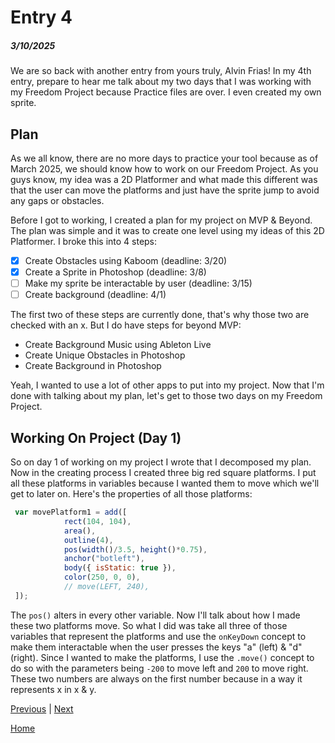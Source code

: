 # Entry 4
##### 3/10/2025

We are so back with another entry from yours truly, Alvin Frias! In my 4th entry, prepare to hear me talk about my two days that I was working with my Freedom Project because Practice files are over. I even created my own sprite.

## Plan
As we all know, there are no more days to practice your tool because as of March 2025, we should know how to work on our Freedom Project. As you guys know, my idea was a 2D Platformer and what made this different was that the user can move the platforms and just have the sprite jump to avoid any gaps or obstacles.

Before I got to working, I created a plan for my project on MVP & Beyond. The plan was simple and it was to create one level using my ideas of this 2D Platformer. I broke this into 4 steps:
* [x] Create Obstacles using Kaboom (deadline: 3/20)
* [x] Create a Sprite in Photoshop (deadline: 3/8)
* [ ] Make my sprite be interactable by user (deadline: 3/15)
* [ ] Create background (deadline: 4/1)

The first two of these steps are currently done, that's why those two are checked with an x. But I do have steps for beyond MVP:
* Create Background Music using Ableton Live
* Create Unique Obstacles in Photoshop
* Create Background in Photoshop

Yeah, I wanted to use a lot of other apps to put into my project. Now that I'm done with talking about my plan, let's get to those two days on my Freedom Project.

## Working On Project (Day 1)
So on day 1 of working on my project I wrote that I decomposed my plan. Now in the creating process I created three big red square platforms. I put all these platforms in variables because I wanted them to move which we'll get to later on. Here's the properties of all those platforms:
```js
 var movePlatform1 = add([
            rect(104, 104),
            area(),
            outline(4),
            pos(width()/3.5, height()*0.75),
            anchor("botleft"),
            body({ isStatic: true }),
            color(250, 0, 0),
            // move(LEFT, 240),
 ]);
```
The `pos()` alters in every other variable. Now I'll talk about how I made these two platforms move. So what I did was take all three of those variables that represent the platforms and use the `onKeyDown` concept to make them interactable when the user presses the keys "a" (left) & "d" (right). Since I wanted to make the platforms, I use the `.move()` concept to do so with the parameters being `-200` to move left and `200` to move right. These two numbers are always on the first number because in a way it represents x in x & y.


[Previous](entry03.md) | [Next](entry05.md)

[Home](../README.md)
